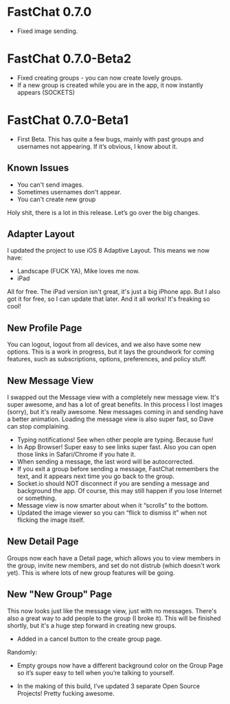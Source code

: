 # FastChat 0.7.0 #
* Fixed image sending.

# FastChat 0.7.0-Beta2 #
* Fixed creating groups - you can now create lovely groups.
* If a new group is created while you are in the app, it now instantly appears (SOCKETS)


# FastChat 0.7.0-Beta1 #

* First Beta. This has quite a few bugs, mainly with past groups and usernames not appearing. If it’s obvious, I know about it.

## Known Issues ##
* You can't send images.
* Sometimes usernames don't appear.
* You can't create new group


Holy shit, there is a lot in this release. Let’s go over the big changes.

## Adapter Layout ##
I updated the project to use iOS 8 Adaptive Layout. This means we now have:
* Landscape (FUCK YA), Mike loves me now.
* iPad

All for free. The iPad version isn't great, it's just a big iPhone app. But I also got it for free, so I can update that later. And it all works! It's freaking so cool!

## New Profile Page ##
You can logout, logout from all devices, and we also have some new options. This is a work in progress, but it lays the groundwork for coming features, such as subscriptions, options, preferences, and policy stuff.

## New Message View ##
I swapped out the Message view with a completely new message view. It's super awesome, and has a lot of great benefits. In this process I lost images (sorry), but it's really awesome. New messages coming in and sending have a better animation. Loading the message view is also super fast, so Dave can stop complaining.
* Typing notifications! See when other people are typing. Because fun!
* In App Browser! Super easy to see links super fast. Also you can open those links in Safari/Chrome if you hate it.
* When sending a message, the last word will be autocorrected.
* If you exit a group before sending a message, FastChat remembers the text, and it appears next time you go back to the group.
* Socket.io should NOT disconnect if you are sending a message and background the app. Of course, this may still happen if you lose Internet or something.
* Message view is now smarter about when it “scrolls” to the bottom.
* Updated the image viewer so you can “flick to dismiss it” when not flicking the image itself.

## New Detail Page ##
Groups now each have a Detail page, which allows you to view members in the group, invite new members, and set do not distrub (which doesn't work yet). This is where lots of new group features will be going.

## New "New Group" Page ##
This now looks just like the message view, just with no messages. There's also a great way to add people to the group (I broke it). This will be finished shortly, but it's a huge step forward in creating new groups.
* Added in a cancel button to the create group page.


Randomly:
* Empty groups now have a different background color on the Group Page so it’s super easy to tell when you’re talking to yourself.

* In the making of this build, I’ve updated 3 separate Open Source Projects! Pretty fucking awesome.

